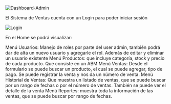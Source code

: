 
![Dashboard-Admin](https://github.com/MarianelaCortina/SistemaVentasFrontend/assets/73797352/aa9e5760-db2c-415f-88b4-06d0e7ba4b09)


El Sistema de Ventas cuenta con un Login para poder iniciar sesión

![Login](https://github.com/MarianelaCortina/SistemaVentasFrontend/assets/73797352/620aa3dc-b950-41d3-b007-9f0434145656)


En el Home se podrá visualizar:

Menú Usuarios: Manejo de roles por parte del user admin, también podrá dar de alta un nuevo usuario y agregarle el rol. Además de editar y eliminar un usuario existente
Menú Productos: que incluye categoría, stock y precio de cada producto. Que consiste en un ABM
Menú Ventas: Desde el formulario se puede buscar un producto, el cual se puede agregar, tipo de pago. Se puede registrar la venta y nos da un número de venta.
Menú Historial de Ventas: Que muestra un listado de ventas, que se puede buscar por un rango de fechas o por el número de ventas. También se puede ver el detalle de la venta
Menú Reportes: muestra toda la información de las ventas, que se puede buscar por rango de fechas.
